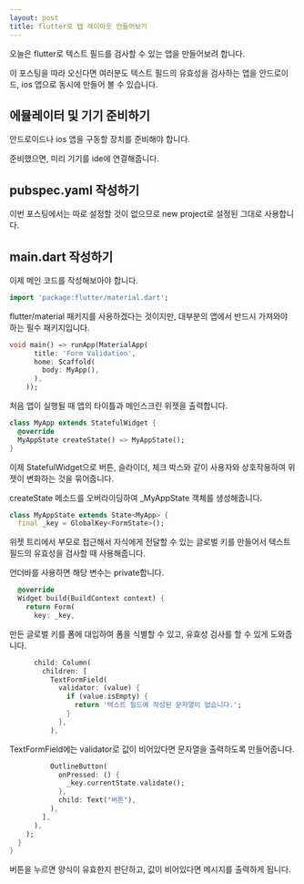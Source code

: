 ```yaml
---
layout: post
title: flutter로 탭 레이아웃 만들어보기
---
```


오늘은 flutter로 텍스트 필드를 검사할 수 있는 앱을 만들어보려 합니다.

이 포스팅을 따라 오신다면 여러분도 텍스트 필드의 유효성을 검사하는 앱을 안드로이드, ios 앱으로 동시에 만들어 볼 수 있습니다.

## 에뮬레이터 및 기기 준비하기

안드로이드나 ios 앱을 구동할 장치를 준비해야 합니다.

준비했으면, 미리 기기를 ide에 연결해줍니다.

## pubspec.yaml 작성하기

이번 포스팅에서는 따로 설정할 것이 없으므로 new project로 설정된 그대로 사용합니다.

## main.dart 작성하기

이제 메인 코드를 작성해보아야 합니다.

```dart
import 'package:flutter/material.dart';
```

flutter/material 패키지를 사용하겠다는 것이지만, 대부분의 앱에서 반드시 가져와야 하는 필수 패키지입니다.

```dart
void main() => runApp(MaterialApp(
      title: 'Form Validation',
      home: Scaffold(
        body: MyApp(),
      ),
    ));

```

처음 앱이 실행될 때 앱의 타이틀과 메인스크린 위젯을 출력합니다.

```dart
class MyApp extends StatefulWidget {
  @override
  MyAppState createState() => MyAppState();
}
```

이제 StatefulWidget으로 버튼, 슬라이더, 체크 박스와 같이 사용자와 상호작용하여 위젯이 변화하는 것을 묶어줍니다.

createState 메소드를 오버라이딩하여 _MyAppState 객체를 생성해줍니다.

```dart
class MyAppState extends State<MyApp> {
  final _key = GlobalKey<FormState>();
```

위젯 트리에서 부모로 접근해서 자식에게 전달할 수 있는 글로벌 키를 만들어서 텍스트 필드의 유효성을 검사할 때 사용해줍니다.

언더바를 사용하면 해당 변수는 private합니다.

```dart
  @override
  Widget build(BuildContext context) {
    return Form(
      key: _key,
```

만든 글로벌 키를 폼에 대입하여 폼을 식별할 수 있고, 유효성 검사를 할 수 있게 도와줍니다.

```dart
      child: Column(
        children: [
          TextFormField(
            validator: (value) {
              if (value.isEmpty) {
                return '텍스트 필드에 작성된 문자열이 없습니다.';
              }
            },
          ),
```

TextFormField에는 validator로 값이 비어있다면 문자열을 출력하도록 만들어줍니다.

```dart
          OutlineButton(
            onPressed: () {
              _key.currentState.validate();
            },
            child: Text("버튼"),
          ),
        ],
      ),
    );
  }
}
```

버튼을 누르면 양식이 유효한지 판단하고, 값이 비어있다면 메시지를 출력하게 됩니다.